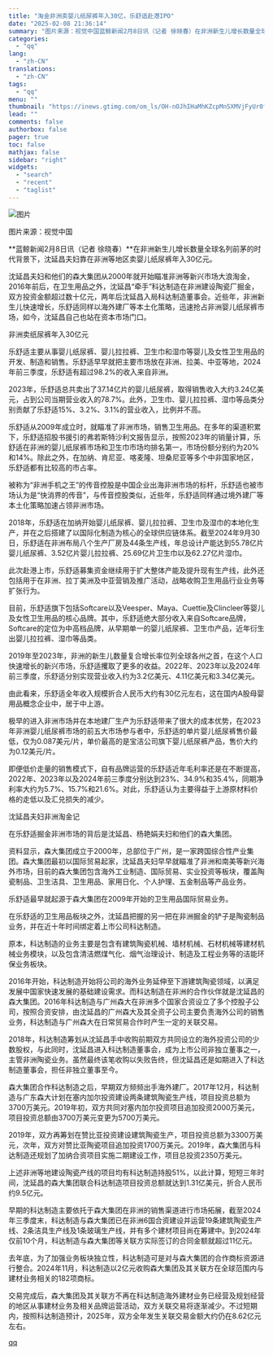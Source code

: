 ```yaml
---
title: "淘金非洲卖婴儿纸尿裤年入30亿，乐舒适赴港IPO"
date: "2025-02-08 21:36:14"
summary: "图片来源：视觉中国蓝鲸新闻2月8日讯（记者 徐晓春）在非洲新生儿增长数量全球名列前茅的时代背景下，沈..."
categories:
  - "qq"
lang:
  - "zh-CN"
translations:
  - "zh-CN"
tags:
  - "qq"
menu: ""
thumbnail: "https://inews.gtimg.com/om_ls/OH-nOJhIHaMhKZcpMnSXMVjFyUr0fmWtn3fKAzJNxfN5YAA_640360/0"
lead: ""
comments: false
authorbox: false
pager: true
toc: false
mathjax: false
sidebar: "right"
widgets:
  - "search"
  - "recent"
  - "taglist"
---
```


![图片](https://inews.gtimg.com/om_bt/OGvMojI8ECB2pX0Gx49eup6V16djmMtnR0kS_EHNSvWLIAA/641)

图片来源：视觉中国

**蓝鲸新闻2月8日讯（记者 徐晓春）**在非洲新生儿增长数量全球名列前茅的时代背景下，沈延昌夫妇靠在非洲等地区卖婴儿纸尿裤年入30亿元。

沈延昌夫妇和他们的森大集团从2000年就开始瞄准非洲等新兴市场大浪淘金，2016年前后，在卫生用品之外，沈延昌“牵手”科达制造在非洲建设陶瓷厂掘金，双方投资金额超过数十亿元，两年后沈延昌入局科达制造董事会。近些年，非洲新生儿快速增长，乐舒适同样以海外建厂等本土化策略，迅速抢占非洲婴儿纸尿裤市场，如今，沈延昌自己也站在资本市场门口。

非洲卖纸尿裤年入30亿元

乐舒适主要从事婴儿纸尿裤、婴儿拉拉裤、卫生巾和湿巾等婴儿及女性卫生用品的开发、制造和销售。乐舒适早早就把主要市场放在非洲、拉美、中亚等地，2024年前三季度，乐舒适有超过98.2%的收入来自非洲。

2023年，乐舒适总共卖出了37.14亿片的婴儿纸尿裤，取得销售收入大约3.24亿美元，占到公司当期营业收入的78.7%。此外，卫生巾、婴儿拉拉裤、湿巾等品类分别贡献了乐舒适15%、3.2%、3.1%的营业收入，比例并不高。

乐舒适从2009年成立时，就瞄准了非洲市场，销售卫生用品。在多年的渠道积累下，乐舒适招股书援引的弗若斯特沙利文报告显示，按照2023年的销量计算，乐舒适在非洲的婴儿纸尿裤市场和卫生巾市场均排名第一，市场份额分别约为20%和14%。除此之外，在加纳、肯尼亚、喀麦隆、坦桑尼亚等多个中非国家地区，乐舒适都有比较高的市占率。

被称为“非洲手机之王”的传音控股是中国企业出海非洲市场的标杆，乐舒适也被市场认为是“快消界的传音”，与传音控股类似，近些年，乐舒适同样通过境外建厂等本土化策略加速占领非洲市场。

2018年，乐舒适在加纳开始婴儿纸尿裤、婴儿拉拉裤、卫生巾及湿巾的本地化生产，并在之后搭建了以国际化制造为核心的全球供应链体系。截至2024年9月30日，乐舒适在非洲布局八个生产厂房及44条生产线，年总设计产能达到55.78亿片婴儿纸尿裤、3.52亿片婴儿拉拉裤、25.69亿片卫生巾以及62.27亿片湿巾。

此次赴港上市，乐舒适募集资金继续用于扩大整体产能及提升现有生产线，此外还包括用于在非洲、拉丁美洲及中亚营销及推广活动，战略收购卫生用品行业业务等扩张行为。

目前，乐舒适旗下包括Softcare以及Veesper、Maya、Cuettie及Clincleer等婴儿及女性卫生用品的核心品牌。其中，乐舒适绝大部分收入来自Softcare品牌，Softcare的定位为中高档品牌，从早期单一的婴儿纸尿裤、卫生巾产品，近年衍生出婴儿拉拉裤、湿巾等品类。

2019年至2023年，非洲的新生儿数量复合增长率位列全球各州之首，在这个人口快速增长的新兴市场，乐舒适攫取了更多的收益。2022年、2023年以及2024年前三季度，乐舒适分别实现营业收入约为3.2亿美元、4.11亿美元和3.34亿美元。

由此看来，乐舒适全年收入规模折合人民币大约有30亿元左右，这在国内A股母婴用品概念企业中，居于中上游。

极早的进入非洲市场并在本地建厂生产为乐舒适带来了很大的成本优势，在2023年非洲婴儿纸尿裤市场的前五大市场参与者中，乐舒适的单片婴儿纸尿裤售价最低，仅为0.087美元/片，单价最高的是宝洁公司旗下婴儿纸尿裤产品，售价大约为0.12美元/片。

即便低价走量的销售模式下，自有品牌运营的乐舒适近年毛利率还是在不断提高，2022年、2023年以及2024年前三季度分别达到23%、34.9%和35.4%，同期净利率大约为5.7%、15.7%和21.6%。对此，乐舒适认为主要得益于上游原材料价格的走低以及汇兑损失的减少。

沈延昌夫妇非洲淘金记

在乐舒适掘金非洲市场的背后是沈延昌、杨艳娟夫妇和他们的森大集团。

资料显示，森大集团成立于2000年，总部位于广州，是一家跨国综合性产业集团。森大集团最初以国际贸易起家，沈延昌夫妇早早就瞄准了非洲和南美等新兴海外市场，目前的森大集团包含海外工业制造、国际贸易、实业投资等板块，覆盖陶瓷制品、卫生洁具、卫生用品、家用日化、个人护理、五金制品等产品业务。

乐舒适最早就起源于森大集团在2009年开始的卫生用品国际贸易业务。

在乐舒适的卫生用品板块之外，沈延昌把握的另一把在非洲掘金的铲子是陶瓷制品业务，并在近十年时间绑定着上市公司科达制造。

原本，科达制造的业务主要是包含有建筑陶瓷机械、墙材机械、石材机械等建材机械业务模块，以及包含清洁燃煤气化、烟气治理设计、制造及工程业务等的洁能环保业务板块。

2016年开始，科达制造开始将公司的海外业务延伸至下游建筑陶瓷领域，以满足发展中国家快速发展的基础建设需求。而科达制造在非洲的合作伙伴就是沈延昌的森大集团。2016年科达制造与广州森大在非洲多个国家合资设立了多个控股子公司，按照合资安排，由沈延昌的广州森大及其全资子公司主要负责海外公司的销售业务，科达制造与广州森大在日常贸易合作时产生一定的关联交易。

2018年，科达制造筹划从沈延昌手中收购前期双方共同设立的海外投资公司的少数股权，与此同时，沈延昌进入科达制造董事会，成为上市公司非独立董事之一，主管非洲陶瓷业务。虽然最终该笔收购以失败告终，但沈延昌还是如期进入了科达制造董事会，担任非独立董事至今。

森大集团合作科达制造之后，早期双方频频出手海外建厂。2017年12月，科达制造与广东森大计划在塞内加尔投资建设两条建筑陶瓷生产线，项目投资总额为3700万美元。2019年初，双方共同对塞内加尔投资项目追加投资2000万美元，项目投资总额由3700万美元变更为5700万美元。

2019年，双方再筹划在赞比亚投资建设建筑陶瓷生产，项目投资总额为3300万美元，次年，双方对赞比亚陶瓷项目追加投资1700万美元。2019年，森大集团与科达制造还规划了加纳合资项目实施二期建设工作，项目总投资2350万美元。

上述非洲等地建设陶瓷产线的项目均有科达制造持股51%，以此计算，短短三年时间，沈延昌的森大集团联合科达制造项目投资总额就达到1.31亿美元，折合人民币约9.5亿元。

早期的科达制造主要依托于森大集团在非洲的销售渠道进行市场拓展，截至2024年三季度末，科达制造与森大集团已在非洲6国合资建设并运营19条建筑陶瓷生产线、2条洁具生产线及1条玻璃生产线，并有多个建材项目尚在筹建中。到2024年仅前10个月，科达制造与森大集团等关联方实际签订的合同金额就超过11亿元。

去年底，为了加强业务板块独立性，科达制造可是对与森大集团的合作商标资源进行整合。2024年11月，科达制造以2亿元收购森大集团及其关联方在全球范围内与建材业务相关的182项商标。

交易完成后，森大集团及其关联方不再在科达制造海外建材业务已经营及规划经营的地区从事建材业务及相关品牌运营活动，双方关联交易将逐渐减少。不过短期内，按照科达制造预计，2025年，双方全年发生关联交易金额大约仍在8.62亿元左右。

[qq](https://new.qq.com/rain/a/20250208A08JLW00)
